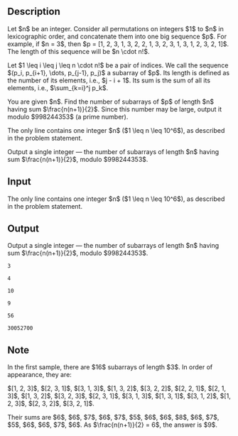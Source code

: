 ## Description

<div><p>Let $n$ be an integer. Consider all permutations on integers $1$ to $n$ in lexicographic order, and concatenate them into one big sequence $p$. For example, if $n = 3$, then $p = [1, 2, 3, 1, 3, 2, 2, 1, 3, 2, 3, 1, 3, 1, 2, 3, 2, 1]$. The length of this sequence will be $n \cdot n!$.</p><p>Let $1 \leq i \leq j \leq n \cdot n!$ be a pair of indices. We call the sequence $(p_i, p_{i+1}, \dots, p_{j-1}, p_j)$ a <span class="tex-font-style-bf">subarray</span> of $p$. Its <span class="tex-font-style-bf">length</span> is defined as the number of its elements, i.e., $j - i + 1$. Its <span class="tex-font-style-bf">sum</span> is the sum of all its elements, i.e., $\sum_{k=i}^j p_k$. </p><p>You are given $n$. Find the number of subarrays of $p$ of length $n$ having sum $\frac{n(n+1)}{2}$. Since this number may be large, output it modulo $998244353$ (a prime number). </p></div><div class="input-specification"><p>The only line contains one integer $n$&nbsp;($1 \leq n \leq 10^6$), as described in the problem statement.</p></div><div class="output-specification"><p>Output a single integer&nbsp;— the number of subarrays of length $n$ having sum $\frac{n(n+1)}{2}$, modulo $998244353$.</p></div>

## Input

<p>The only line contains one integer $n$&nbsp;($1 \leq n \leq 10^6$), as described in the problem statement.</p>

## Output

<p>Output a single integer&nbsp;— the number of subarrays of length $n$ having sum $\frac{n(n+1)}{2}$, modulo $998244353$.</p>





```input1
3
```




```input2
4
```




```input3
10
```




```output1
9
```




```output2
56
```




```output3
30052700
```



## Note

<p>In the first sample, there are $16$ subarrays of length $3$. In order of appearance, they are:</p><p>$[1, 2, 3]$, $[2, 3, 1]$, $[3, 1, 3]$, $[1, 3, 2]$, $[3, 2, 2]$, $[2, 2, 1]$, $[2, 1, 3]$, $[1, 3, 2]$, $[3, 2, 3]$, $[2, 3, 1]$, $[3, 1, 3]$, $[1, 3, 1]$, $[3, 1, 2]$, $[1, 2, 3]$, $[2, 3, 2]$, $[3, 2, 1]$. </p><p>Their sums are $6$, $6$, $7$, $6$, $7$, $5$, $6$, $6$, $8$, $6$, $7$, $5$, $6$, $6$, $7$, $6$. As $\frac{n(n+1)}{2} = 6$, the answer is $9$.</p>
